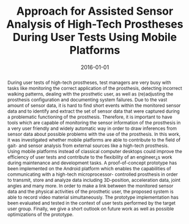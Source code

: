 ---
abstract: During user tests of high-tech prostheses, test managers are very busy with
  tasks like monitoring the correct application of the prosthesis, detecting incorrect
  walking patterns, dealing with the prosthetic user, as well as (re)adjusting the
  prosthesis configuration and documenting system failures. Due to the vast amount
  of sensor data, it is hard to find short events within the monitored sensor data
  and to identify and extract the set of sensor data that were captured during a problematic
  functioning of the prosthesis. Therefore, it is important to have tools which are
  capable of monitoring the sensor information of the prosthesis in a very user friendly
  and widely automatic way in order to draw inferences from sensor data about possible
  problems with the use of the prosthesis. In this work, it was investigated whether
  mobile platforms are able to contribute to the field of gait- and sensor analysis
  from external sources like a high-tech prosthesis. Using mobile platforms instead
  of classical computer desktops could improve the efficiency of user tests and contribute
  to the flexibility of an engineer&iquest;s work during maintenance and development
  tasks. A proof-of-concept prototype has been implemented on the Android platform
  which enables the capabilities of communicating with a high-tech microprocessor-
  controlled prosthesis in order to transmit, store and analyze data including 3D-position,
  acceleration data, joint angles and many more. In order to make a link between the
  monitored sensor data and the physical activities of the prosthetic user, the proposed
  system is able to record video material simultaneously. The prototype implementation
  has been evaluated and tested in the context of user tests performed by the target
  user group. Finally, we give a short outlook on future work as well as possible
  optimizations of the prototype.
authors:
- Bernd Warmuth
date: '2016-01-01'
featured: false
publication_types:
- '7'
publishDate: '2016-01-01'
title: Approach for Assisted Sensor Analysis of High-Tech Prostheses During User Tests
  Using Mobile Platforms
url_pdf: ''
---